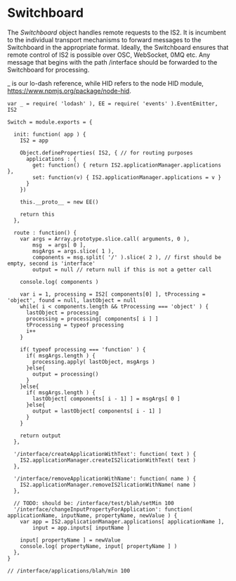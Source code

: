 Switchboard
===========
The *Switchboard* object handles remote requests to the IS2. It is incumbent to the individual transport mechanisms
to forward messages to the Switchboard in the appropriate format. Ideally, the Switchboard ensures that remote
control of IS2 is possible over OSC, WebSocket, 0MQ etc. Any message that begins with the path /interface should be 
forwarded to the Switchboard for processing.

_ is our lo-dash reference, while HID refers to the node HID module, https://www.npmjs.org/package/node-hid.

    var _ = require( 'lodash' ), EE = require( 'events' ).EventEmitter, IS2
		
    Switch = module.exports = {
      
      init: function( app ) {
        IS2 = app
        
        Object.defineProperties( IS2, { // for routing purposes
          applications : {
            get: function() { return IS2.applicationManager.applications },
            set: function(v) { IS2.applicationManager.applications = v }
          }
        })
        
        this.__proto__ = new EE()

        return this
      },
      
      route : function() {
        var args = Array.prototype.slice.call( arguments, 0 ),
            msg  = args[ 0 ],
            msgArgs = args.slice( 1 ),
            components = msg.split( '/' ).slice( 2 ), // first should be empty, second is 'interface'
            output = null // return null if this is not a getter call
        
        console.log( components )

        var i = 1, processing = IS2[ components[0] ], tProcessing = 'object', found = null, lastObject = null
        while( i < components.length && tProcessing === 'object' ) {
          lastObject = processing
          processing = processing[ components[ i ] ]
          tProcessing = typeof processing
          i++
        }

        if( typeof processing === 'function' ) {
          if( msgArgs.length ) {
            processing.apply( lastObject, msgArgs )
          }else{
            output = processing()
          }
        }else{
          if( msgArgs.length ) {
            lastObject[ components[ i - 1] ] = msgArgs[ 0 ]
          }else{
            output = lastObject[ components[ i - 1] ]
          }
        }
        
        return output
      },
      
      '/interface/createApplicationWithText': function( text ) {
        IS2.applicationManager.createIS2licationWithText( text )
      },
      
      '/interface/removeApplicationWithName': function( name ) {
        IS2.applicationManager.removeIS2licationWithName( name )
      },

      // TODO: should be: /interface/test/blah/setMin 100
      '/interface/changeInputPropertyForApplication': function( applicationName, inputName, propertyName, newValue ) {
        var app = IS2.applicationManager.applications[ applicationName ],
            input = app.inputs[ inputName ]
            
        input[ propertyName ] = newValue
        console.log( propertyName, input[ propertyName ] )
      },
    }
    
    // /interface/applications/blah/min 100